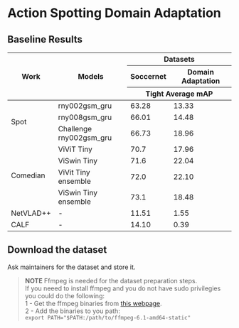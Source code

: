 # Action Spotting Domain Adaptation

## Baseline Results

<table>
<thead>
  <tr>
    <th rowspan="3">Work</th>
    <th rowspan="3">Models</th>
    <th colspan="2">Datasets</th>
  </tr>
  <tr>
    <th>Soccernet</th>
    <th>Domain Adaptation</th>
  </tr>
  <tr>
    <th colspan="2">Tight Average mAP</th>
  </tr>
</thead>
<tbody>
  <tr>
    <td rowspan="3">Spot</td>
    <td>rny002gsm_gru</td>
    <td>63.28</td>
    <td>13.33</td>
  </tr>
  <tr>
    <td>rny008gsm_gru</td>
    <td>66.01</td>
    <td>14.48</td>
  </tr>
  <tr>
    <td>Challenge<br>rny002gsm_gru<br></td>
    <td>66.73</td>
    <td>18.96</td>
  </tr>
  <tr>
    <td rowspan="4">Comedian</td>
    <td>ViViT Tiny</td>
    <td>70.7</td>
    <td>17.96</td>
  </tr>
  <tr>
    <td>ViSwin Tiny</td>
    <td>71.6</td>
    <td>22.04</td>
  </tr>
  <tr>
    <td>ViVit Tiny ensemble</td>
    <td>72.0</td>
    <td>22.10</td>
  </tr>
  <tr>
    <td>ViSwin Tiny ensemble</td>
    <td>73.1</td>
    <td>18.48</td>
  </tr>
  <tr>
    <td>NetVLAD++</td>
    <td>-<br></td>
    <td>11.51</td>
    <td>1.55</td>
  </tr>
  <tr>
    <td>CALF</td>
    <td>-<br></td>
    <td>14.10</td>
    <td>0.39</td>
  </tr>
</tbody>
</table>

## Download the dataset

Ask maintainers for the dataset and store it.

> **NOTE**
Ffmpeg is needed for the dataset preparation steps.\
If you neeed to install ffmpeg and you do not have sudo privilegies you could do the following:\
1 - Get the ffmpeg binaries from [this webpage](https://johnvansickle.com/ffmpeg/).\
2 - Add the binaries to you path:\
`export PATH="$PATH:/path/to/ffmpeg-6.1-amd64-static"`

